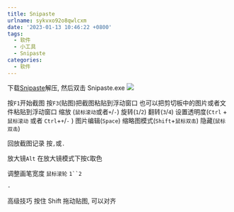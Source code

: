 ```yaml
---
title: Snipaste
urlname: sykvxo92o8qwlcxm
date: '2023-01-13 10:46:22 +0800'
tags:
  - 软件
  - 小工具
  - Snipaste
categories:
  - 软件
---
```


下载[Snipaste](https://www.snipaste.com/)解压, 然后双击 Snipaste.exe
![](https://cdn.xiamu.icu//FipZXg0zxs2Nux79s5h8SuNeRnk5.png)

按`F1`开始截图
按`F3`(贴图)把截图粘贴到浮动窗口
也可以把剪切板中的图片或者文件粘贴到浮动窗口
缩放 (`鼠标滚动`或者`+`/`-`)
旋转(`1`/`2`)
翻转(`3`/`4`)
设置透明度(`Ctrl` + `鼠标滚动` 或者 `Ctrl`+`+`/`-` )
图片编辑(`Space`)
缩略图模式(`Shift`+`鼠标双击`)
隐藏(`鼠标双击`)

回放截图记录
按`,`或`.`

放大镜`Alt`
在放大镜模式下按`C`取色

调整画笔宽度
`鼠标滚轮`
` 1``2 `

`-`

高级技巧
按住 Shift 拖动贴图, 可以对齐
